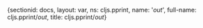 {sectionid: docs, layout: var, ns: cljs.pprint, name: '*out*', full-name: cljs.pprint/*out*,
  title: cljs.pprint/*out*}
